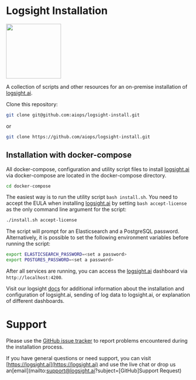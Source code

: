 # Logsight Installation

 <a href="https://logsight.ai/"><img src="https://logsight.ai/assets/img/logol.png" width="150"/></a>

A collection of scripts and other resources for an on-premise installation of [logsight.ai](https://logsight.ai).

Clone this repository:

```bash
git clone git@github.com:aiops/logsight-install.git
```

or 

```bash
git clone https://github.com/aiops/logsight-install.git
```

## Installation with docker-compose

All docker-compose, configuration and utility script files to install [logsight.ai](https://logsight.ai) via docker-compose are located in the docker-compose directory.

```bash
cd docker-compose
```

The easiest way is to run the utility script ```bash install.sh```. You need to accept the EULA when installing [logsight.ai](https://logsight.ai) by setting ```bash accept-license``` as the only command line argument for the script:

```bash
./install.sh accept-license
```

The script will prompt for an Elasticsearch and a PostgreSQL password. Alternatively, it is possible to set the following environment variables before running the script:

```bash
export ELASTICSEARCH_PASSWORD=<set a password>
export POSTGRES_PASSWORD=<set a password>
```

After all services are running, you can access the [logsight.ai](https://logsight.ai) dashboard via ```http://localhost:4200```.

Visit our logsight [docs](https://docs.logsight.ai/#/) for additional information about the installation and configuration of logsight.ai, sending of log data to logsight.ai, or explanation of different dashboards.

# Support

Please use the [GitHub issue tracker](https://github.com/aiops/logsight-install/issues) to report problems encountered during the installation process.

If you have general questions or need support, you can visit [https://logsight.ai](https://logsight.ai) and use the live chat or drop us an[email](mailto:support@logsight.ai?subject=[GitHub]Support Request)

